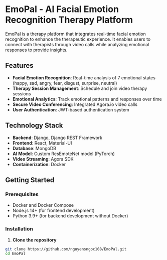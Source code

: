 # EmoPal - AI Facial Emotion Recognition Therapy Platform

EmoPal is a therapy platform that integrates real-time facial emotion recognition to enhance the therapeutic experience. It enables users to connect with therapists through video calls while analyzing emotional responses to provide insights.

## Features

- **Facial Emotion Recognition**: Real-time analysis of 7 emotional states (happy, sad, angry, fear, disgust, surprise, neutral)
- **Therapy Session Management**: Schedule and join video therapy sessions
- **Emotional Analytics**: Track emotional patterns and responses over time
- **Secure Video Conferencing**: Integrated Agora.io video calls
- **User Authentication**: JWT-based authentication system

## Technology Stack

- **Backend**: Django, Django REST Framework
- **Frontend**: React, Material-UI
- **Database**: MongoDB
- **AI Model**: Custom ResEmoteNet model (PyTorch)
- **Video Streaming**: Agora SDK
- **Containerization**: Docker

## Getting Started

### Prerequisites

- Docker and Docker Compose
- Node.js 14+ (for frontend development)
- Python 3.9+ (for backend development without Docker)

### Installation

1. **Clone the repository**

```bash
git clone https://github.com/nguyensngoc108/EmoPal.git
cd EmoPal